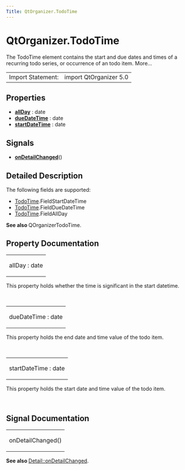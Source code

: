 ```yaml
---
Title: QtOrganizer.TodoTime
---
```


# QtOrganizer.TodoTime

<span class="subtitle"></span>
<!-- $$$TodoTime-brief -->
<p>The TodoTime element contains the start and due dates and times of a recurring todo series, or occurrence of an todo item. More...</p>
<!-- @@@TodoTime -->
<table class="alignedsummary">
<tr><td class="memItemLeft rightAlign topAlign"> Import Statement:</td><td class="memItemRight bottomAlign"> import QtOrganizer 5.0</td></tr></table><ul>
</ul>
<h2 id="properties">Properties</h2>
<ul>
<li class="fn"><b><b><a href="#allDay-prop">allDay</a></b></b> : date</li>
<li class="fn"><b><b><a href="#dueDateTime-prop">dueDateTime</a></b></b> : date</li>
<li class="fn"><b><b><a href="#startDateTime-prop">startDateTime</a></b></b> : date</li>
</ul>
<h2 id="signals">Signals</h2>
<ul>
<li class="fn"><b><b><a href="#onDetailChanged-signal">onDetailChanged</a></b></b>()</li>
</ul>
<!-- $$$TodoTime-description -->
<h2 id="details">Detailed Description</h2>
</p>
<p>The following fields are supported:</p>
<ul>
<li><a href="index.html">TodoTime</a>.FieldStartDateTime</li>
<li><a href="index.html">TodoTime</a>.FieldDueDateTime</li>
<li><a href="index.html">TodoTime</a>.FieldAllDay</li>
</ul>
<p><b>See also </b>QOrganizerTodoTime.</p>
<!-- @@@TodoTime -->
<h2>Property Documentation</h2>
<!-- $$$allDay -->
<table class="qmlname"><tr valign="top" id="allDay-prop"><td class="tblQmlPropNode"><p><span class="name">allDay</span> : <span class="type">date</span></p></td></tr></table><p>This property holds whether the time is significant in the start datetime.</p>
<!-- @@@allDay -->
<br/>
<!-- $$$dueDateTime -->
<table class="qmlname"><tr valign="top" id="dueDateTime-prop"><td class="tblQmlPropNode"><p><span class="name">dueDateTime</span> : <span class="type">date</span></p></td></tr></table><p>This property holds the end date and time value of the todo item.</p>
<!-- @@@dueDateTime -->
<br/>
<!-- $$$startDateTime -->
<table class="qmlname"><tr valign="top" id="startDateTime-prop"><td class="tblQmlPropNode"><p><span class="name">startDateTime</span> : <span class="type">date</span></p></td></tr></table><p>This property holds the start date and time value of the todo item.</p>
<!-- @@@startDateTime -->
<br/>
<h2>Signal Documentation</h2>
<!-- $$$onDetailChanged -->
<table class="qmlname"><tr valign="top" id="onDetailChanged-signal"><td class="tblQmlFuncNode"><p><span class="name">onDetailChanged</span>()</p></td></tr></table><p><b>See also </b><a href="QtOrganizer.Detail.md#onDetailChanged-signal">Detail::onDetailChanged</a>.</p>
<!-- @@@onDetailChanged -->
<br/>
